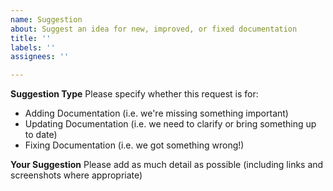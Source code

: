 ```yaml
---
name: Suggestion
about: Suggest an idea for new, improved, or fixed documentation
title: ''
labels: ''
assignees: ''

---
```


**Suggestion Type**
Please specify whether this request is for:
* Adding Documentation (i.e. we're missing something important)
* Updating Documentation (i.e. we need to clarify or bring something up to date)
* Fixing Documentation (i.e. we got something wrong!)

**Your Suggestion**
Please add as much detail as possible (including links and screenshots where appropriate)
